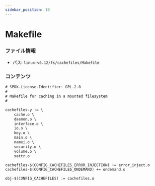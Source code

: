 ```yaml
---
sidebar_position: 10
---
```

# Makefile

### ファイル情報

- パス: `linux-v6.12/fs/cachefiles/Makefile`

### コンテンツ

```txt
# SPDX-License-Identifier: GPL-2.0
#
# Makefile for caching in a mounted filesystem
#

cachefiles-y := \
	cache.o \
	daemon.o \
	interface.o \
	io.o \
	key.o \
	main.o \
	namei.o \
	security.o \
	volume.o \
	xattr.o

cachefiles-$(CONFIG_CACHEFILES_ERROR_INJECTION) += error_inject.o
cachefiles-$(CONFIG_CACHEFILES_ONDEMAND) += ondemand.o

obj-$(CONFIG_CACHEFILES) := cachefiles.o

```
